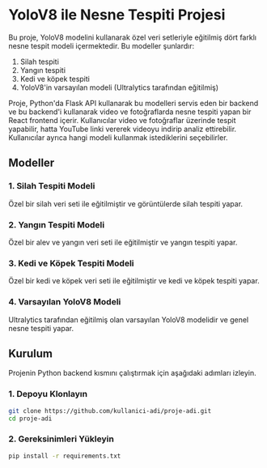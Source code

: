 # YoloV8 ile Nesne Tespiti Projesi

Bu proje, YoloV8 modelini kullanarak özel veri setleriyle eğitilmiş dört farklı nesne tespit modeli içermektedir. Bu modeller şunlardır:
1. Silah tespiti
2. Yangın tespiti
3. Kedi ve köpek tespiti
4. YoloV8'in varsayılan modeli (Ultralytics tarafından eğitilmiş)

Proje, Python'da Flask API kullanarak bu modelleri servis eden bir backend ve bu backend'i kullanarak video ve fotoğraflarda nesne tespiti yapan bir React frontend içerir. Kullanıcılar video ve fotoğraflar üzerinde tespit yapabilir, hatta YouTube linki vererek videoyu indirip analiz ettirebilir. Kullanıcılar ayrıca hangi modeli kullanmak istediklerini seçebilirler.

## Modeller
### 1. Silah Tespiti Modeli
Özel bir silah veri seti ile eğitilmiştir ve görüntülerde silah tespiti yapar.

### 2. Yangın Tespiti Modeli
Özel bir alev ve yangın veri seti ile eğitilmiştir ve yangın tespiti yapar.

### 3. Kedi ve Köpek Tespiti Modeli
Özel bir kedi ve köpek veri seti ile eğitilmiştir ve kedi ve köpek tespiti yapar.

### 4. Varsayılan YoloV8 Modeli
Ultralytics tarafından eğitilmiş olan varsayılan YoloV8 modelidir ve genel nesne tespiti yapar.

## Kurulum

Projenin Python backend kısmını çalıştırmak için aşağıdaki adımları izleyin.

### 1. Depoyu Klonlayın

```bash
git clone https://github.com/kullanici-adi/proje-adi.git
cd proje-adi
```

### 2. Gereksinimleri Yükleyin
```bash
pip install -r requirements.txt
```


